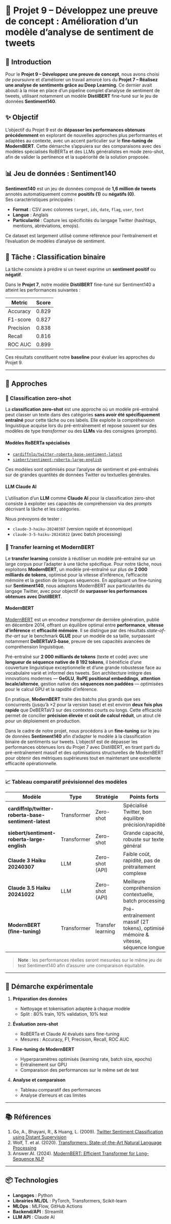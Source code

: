 # 📝 Projet 9 – Développez une preuve de concept : Amélioration d’un modèle d’analyse de sentiment de tweets

## 📌 Introduction

Pour le **Projet 9 – Développez une preuve de concept**, nous avons choisi de poursuivre et d’améliorer un travail amorcé lors du **Projet 7 – Réalisez une analyse de sentiments grâce au Deep Learning**. Ce dernier avait abouti à la mise en place d’un pipeline complet d’analyse de sentiment de tweets, utilisant notamment un modèle **DistilBERT** fine-tuné sur le jeu de données **Sentiment140**.  

## ✨ Objectif

L’objectif du Projet 9 est de **dépasser les performances obtenues précédemment** en explorant de nouvelles approches plus performantes et adaptées au contexte, avec un accent particulier sur le **fine-tuning de ModernBERT**. Cette démarche s’appuiera sur des comparaisons avec des modèles spécialisés RoBERTa et des LLMs généralistes en mode zero-shot, afin de valider la pertinence et la supériorité de la solution proposée.

## 📊 Jeu de données : Sentiment140

**Sentiment140** est un jeu de données composé de **1,6 million de tweets** annotés automatiquement comme **positifs (1)** ou **négatifs (0)**.  
Ses caractéristiques principales :  
- **Format** : CSV avec colonnes `target`, `ids`, `date`, `flag`, `user`, `text`  
- **Langue** : Anglais  
- **Particularité** : Capture les spécificités du langage Twitter (hashtags, mentions, abréviations, emojis).

Ce dataset est largement utilisé comme référence pour l’entraînement et l’évaluation de modèles d’analyse de sentiment.

## 🎯 Tâche : Classification binaire

La tâche consiste à prédire si un tweet exprime un **sentiment positif** ou **négatif**. 

Dans le **Projet 7**, notre modèle **DistilBERT** fine-tuné sur Sentiment140 a atteint les performances suivantes :  

| Metric      | Score  |
|-------------|--------|
| Accuracy    | 0.829  |
| F1-score    | 0.827  |
| Precision   | 0.838  |
| Recall      | 0.816  |
| ROC AUC     | 0.899  |

Ces résultats constituent notre **baseline** pour évaluer les approches du Projet 9.

---

## 🧠 Approches

### 🔹 Classification zero-shot

La **classification zero-shot** est une approche où un modèle pré-entraîné peut classer un texte dans des catégories **sans avoir été spécifiquement entraîné** pour cette tâche ou ces labels. Elle exploite la compréhension linguistique acquise lors du pré-entraînement et repose souvent sur des modèles de type *transformer* ou des **LLMs** via des consignes (*prompts*).

#### Modèles RoBERTa spécialisés

- [`cardiffnlp/twitter-roberta-base-sentiment-latest`](https://huggingface.co/cardiffnlp/twitter-roberta-base-sentiment-latest)  
- [`siebert/sentiment-roberta-large-english`](https://huggingface.co/siebert/sentiment-roberta-large-english)  

Ces modèles sont optimisés pour l’analyse de sentiment et pré-entraînés sur de grandes quantités de données Twitter ou textuelles générales.

#### LLM Claude AI

L’utilisation d’un **LLM** comme **Claude AI** pour la classification zero-shot consiste à exploiter ses capacités de compréhension via des *prompts* décrivant la tâche et les catégories.  

Nous prévoyons de tester :
- `claude-3-haiku-20240307` (version rapide et économique)
- `claude-3-5-haiku-20241022` (avec batch processing)

### 🔹 Transfer learning et ModernBERT

Le **transfer learning** consiste à réutiliser un modèle pré-entraîné sur un large corpus pour l’adapter à une tâche spécifique. Pour notre tâche, nous exploitons **ModernBERT**, un modèle pré-entraîné sur plus de **2 000 milliards de tokens**, optimisé pour la vitesse d’inférence, l’efficacité mémoire et la gestion de longues séquences. En appliquant un fine-tuning sur **Sentiment140**, nous adaptons ModernBERT aux particularités du langage Twitter, avec pour objectif de **surpasser les performances obtenues avec DistilBERT**.

#### ModernBERT 

[ModernBERT](https://huggingface.co/docs/transformers/model_doc/modernbert) est un encodeur *transformer* de dernière génération, publié en décembre 2014, offrant un équilibre optimal entre **performance**, **vitesse d’inférence** et **efficacité mémoire**. Il se distingue par des résultats *state-of-the-art* sur le benchmark **GLUE** pour un modèle de sa taille, surpassant notamment **DeBERTaV3-base**, preuve de ses capacités avancées de compréhension linguistique.

Pré-entraîné sur **2 000 milliards de tokens** (texte et code) avec une **longueur de séquence native de 8 192 tokens**, il bénéficie d’une couverture linguistique exceptionnelle et d’une grande robustesse face au vocabulaire varié et informel des tweets. Son architecture intègre des innovations modernes — **GeGLU**, **RoPE positional embeddings**, **attention locale/alternée**, gestion native des **séquences non paddées** — optimisées pour le calcul GPU et la rapidité d’inférence.

En pratique, **ModernBERT** traite des batchs plus grands que ses concurrents (jusqu’à ×2 pour la version base) et est environ **deux fois plus rapide** que DeBERTaV3 sur des contextes courts ou longs. Cette efficacité permet de concilier **précision élevée** et **coût de calcul réduit**, un atout clé pour un déploiement en production.

Dans le cadre de notre projet, nous procédons à un **fine-tuning** sur le jeu de données **Sentiment140** afin d’adapter le modèle à la classification binaire de sentiments sur tweets. L’objectif est de dépasser les performances obtenues lors du Projet 7 avec DistilBERT, en tirant parti du pré-entraînement massif et des optimisations structurelles de ModernBERT pour obtenir des métriques supérieures tout en maintenant une excellente efficacité opérationnelle.

---

### 📈 Tableau comparatif prévisionnel des modèles

| Modèle                                          | Type          | Stratégie          | Points forts                                                                 | Limites prévues                                             |
|------------------------------------------------|--------------|--------------------|-------------------------------------------------------------------------------|--------------------------------------------------------------|
| **cardiffnlp/twitter-roberta-base-sentiment-latest** | Transformer   | Zero-shot          | Spécialisé Twitter, bon équilibre précision/rapidité                         | Moins performant hors domaine Twitter                        |
| **siebert/sentiment-roberta-large-english**     | Transformer   | Zero-shot          | Grande capacité, robuste sur texte général                                   | Temps d’inférence plus élevé                                 |
| **Claude 3 Haiku 20240307**                     | LLM           | Zero-shot (API)    | Faible coût, rapidité, pas de prétraitement complexe                         | Dépendance API, pas optimisé pour tweets courts               |
| **Claude 3.5 Haiku 20241022**                   | LLM           | Zero-shot (API)    | Meilleure compréhension contextuelle, batch processing                       | Coût plus élevé, temps de réponse plus long                   |
| **ModernBERT (fine-tuning)**                    | Transformer   | Transfer learning  | Pré-entraînement massif (2T tokens), optimisé mémoire & vitesse, séquence longue | Nécessite entraînement, tuning hyperparamètres                |

> **Note** : les performances réelles seront mesurées sur le même jeu de test Sentiment140 afin d’assurer une comparaison équitable.

---

## 🧪 Démarche expérimentale

1. **Préparation des données**
   - Nettoyage et tokenisation adaptée à chaque modèle
   - Split : 80% train, 10% validation, 10% test

2. **Évaluation zero-shot**
   - RoBERTa et Claude AI évalués sans fine-tuning
   - Mesures : Accuracy, F1, Precision, Recall, ROC AUC

3. **Fine-tuning de ModernBERT**
   - Hyperparamètres optimisés (learning rate, batch size, epochs)
   - Entraînement sur GPU
   - Comparaison des performances sur le même set de test

4. **Analyse et comparaison**
   - Tableau comparatif des performances
   - Analyse d’erreurs et cas limites

---

## 📚 Références

1. Go, A., Bhayani, R., & Huang, L. (2009). [Twitter Sentiment Classification using Distant Supervision](http://help.sentiment140.com/for-students)  
2. Wolf, T. et al. (2020). [Transformers: State-of-the-Art Natural Language Processing](https://arxiv.org/abs/1910.03771)  
3. Answer.AI. (2024). [ModernBERT: Efficient Transformer for Long-Sequence NLP](https://huggingface.co/answerdotai/ModernBERT-base)

---

## 📦 Technologies

- **Langages** : Python  
- **Librairies ML/DL** : PyTorch, Transformers, Scikit-learn  
- **MLOps** : MLFlow, GitHub Actions  
- **Backend/API** : Streamlit  
- **LLM API** : Claude AI  

